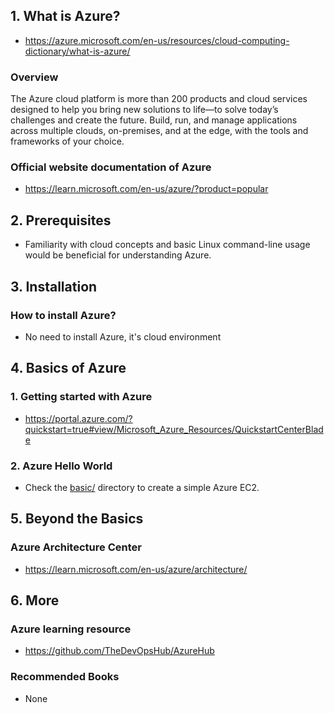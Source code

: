 ## 1. What is Azure?

- https://azure.microsoft.com/en-us/resources/cloud-computing-dictionary/what-is-azure/

### Overview

The Azure cloud platform is more than 200 products and cloud services designed to help you bring new solutions to life—to solve today’s challenges and create the future. Build, run, and manage applications across multiple clouds, on-premises, and at the edge, with the tools and frameworks of your choice.


### Official website documentation of Azure

- https://learn.microsoft.com/en-us/azure/?product=popular

## 2. Prerequisites

- Familiarity with cloud concepts and basic Linux command-line usage would be beneficial for understanding Azure.

## 3. Installation

### How to install Azure?

- No need to install Azure, it's cloud environment

## 4. Basics of Azure

### 1. Getting started with Azure

- https://portal.azure.com/?quickstart=true#view/Microsoft_Azure_Resources/QuickstartCenterBlade

### 2. Azure Hello World

- Check the [basic/](./basic/) directory to create a simple Azure EC2.

## 5. Beyond the Basics

### Azure Architecture Center

- https://learn.microsoft.com/en-us/azure/architecture/

## 6. More

### Azure learning resource

- https://github.com/TheDevOpsHub/AzureHub

### Recommended Books

- None
